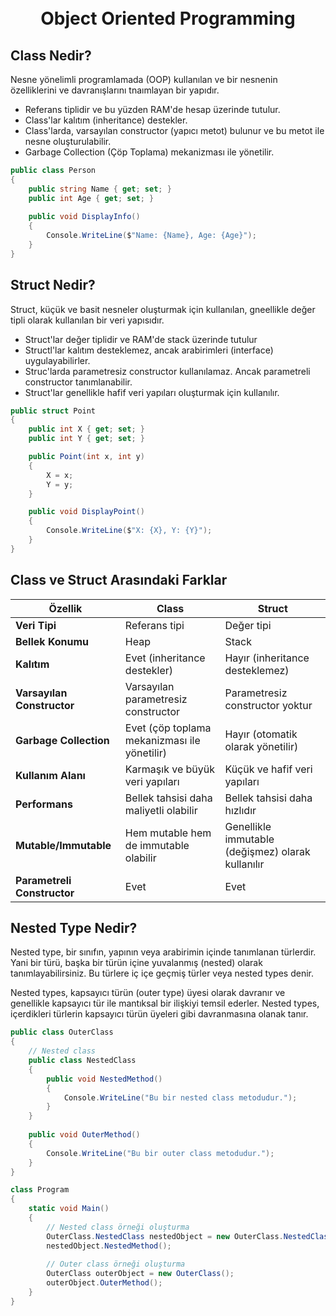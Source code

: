 
<h1 align="center">
  <br>
    Object Oriented Programming
  <br>
</h1>

## Class Nedir?
Nesne yönelimli programlamada (OOP) kullanılan ve bir nesnenin özelliklerini ve davranışlarını tnaımlayan bir yapıdır. 
- Referans tiplidir ve bu yüzden RAM'de hesap üzerinde tutulur.
- Class'lar kalıtım (inheritance) destekler.
- Class'larda, varsayılan constructor (yapıcı metot) bulunur ve bu metot ile nesne oluşturulabilir.
- Garbage Collection (Çöp Toplama) mekanizması ile yönetilir.

```csharp
public class Person
{
    public string Name { get; set; }
    public int Age { get; set; }
    
    public void DisplayInfo()
    {
        Console.WriteLine($"Name: {Name}, Age: {Age}");
    }
}
```

## Struct Nedir?
Struct, küçük ve basit nesneler oluşturmak için kullanılan, gneellikle değer tipli olarak kullanılan bir veri yapısıdır. 
- Struct'lar değer tiplidir ve RAM'de stack üzerinde tutulur
- Structl'lar kalıtım desteklemez, ancak arabirimleri (interface) uygulayabilirler.
- Struc'larda parametresiz constructor kullanılamaz. Ancak parametreli constructor tanımlanabilir.
- Struct'lar genellikle hafif veri yapıları oluşturmak için kullanılır.

```csharp
public struct Point
{
    public int X { get; set; }
    public int Y { get; set; }

    public Point(int x, int y)
    {
        X = x;
        Y = y;
    }

    public void DisplayPoint()
    {
        Console.WriteLine($"X: {X}, Y: {Y}");
    }
}
```

## Class ve Struct Arasındaki Farklar

| Özellik                   | Class                                   | Struct                                 |
|---------------------------|-----------------------------------------|----------------------------------------|
| **Veri Tipi**             | Referans tipi                           | Değer tipi                             |
| **Bellek Konumu**         | Heap                                    | Stack                                  |
| **Kalıtım**               | Evet (inheritance destekler)            | Hayır (inheritance desteklemez)        |
| **Varsayılan Constructor**| Varsayılan parametresiz constructor     | Parametresiz constructor yoktur        |
| **Garbage Collection**    | Evet (çöp toplama mekanizması ile yönetilir) | Hayır (otomatik olarak yönetilir)  |
| **Kullanım Alanı**        | Karmaşık ve büyük veri yapıları         | Küçük ve hafif veri yapıları           |
| **Performans**            | Bellek tahsisi daha maliyetli olabilir  | Bellek tahsisi daha hızlıdır           |
| **Mutable/Immutable**     | Hem mutable hem de immutable olabilir   | Genellikle immutable (değişmez) olarak kullanılır |
| **Parametreli Constructor**| Evet                                   | Evet                                   |

## Nested Type Nedir?
Nested type, bir sınıfın, yapının veya arabirimin içinde tanımlanan türlerdir. Yani bir türü, başka bir türün içine yuvalanmış (nested) olarak tanımlayabilirsiniz. Bu türlere iç içe geçmiş türler veya nested types denir. <br>

Nested types, kapsayıcı türün (outer type) üyesi olarak davranır ve genellikle kapsayıcı tür ile mantıksal bir ilişkiyi temsil ederler. Nested types, içerdikleri türlerin kapsayıcı türün üyeleri gibi davranmasına olanak tanır.

```csharp
public class OuterClass
{
    // Nested class
    public class NestedClass
    {
        public void NestedMethod()
        {
            Console.WriteLine("Bu bir nested class metodudur.");
        }
    }
    
    public void OuterMethod()
    {
        Console.WriteLine("Bu bir outer class metodudur.");
    }
}

class Program
{
    static void Main()
    {
        // Nested class örneği oluşturma
        OuterClass.NestedClass nestedObject = new OuterClass.NestedClass();
        nestedObject.NestedMethod();
        
        // Outer class örneği oluşturma
        OuterClass outerObject = new OuterClass();
        outerObject.OuterMethod();
    }
}
```